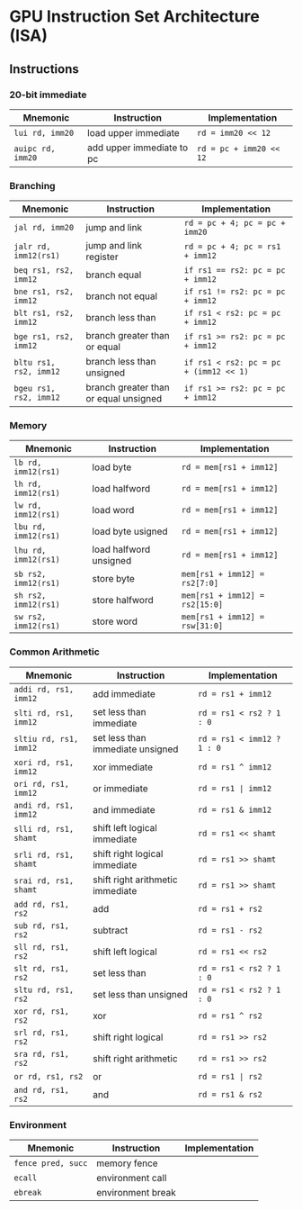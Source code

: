 # GPU Instruction Set Architecture (ISA)

## Instructions

### 20-bit immediate

| Mnemonic | Instruction | Implementation |
| --- | --- | --- |
| `lui rd, imm20` | load upper immediate | `rd = imm20 << 12` |
| `auipc rd, imm20` | add upper immediate to pc | `rd = pc + imm20 << 12` |

### Branching

| Mnemonic | Instruction | Implementation |
| --- | --- | --- |
| `jal rd, imm20` | jump and link | `rd = pc + 4; pc = pc + imm20` |
| `jalr rd, imm12(rs1)` | jump and link register | `rd = pc + 4; pc = rs1 + imm12` |
| `beq rs1, rs2, imm12` | branch equal | `if rs1 == rs2: pc = pc + imm12` |
| `bne rs1, rs2, imm12` | branch not equal | `if rs1 != rs2: pc = pc + imm12` |
| `blt rs1, rs2, imm12` | branch less than | `if rs1 < rs2: pc = pc + imm12` |
| `bge rs1, rs2, imm12` | branch greater than or equal | `if rs1 >= rs2: pc = pc + imm12` |
| `bltu rs1, rs2, imm12` | branch less than unsigned | `if rs1 < rs2: pc = pc + (imm12 << 1)` |
| `bgeu rs1, rs2, imm12` | branch greater than or equal unsigned | `if rs1 >= rs2: pc = pc + imm12` |
### Memory

| Mnemonic | Instruction | Implementation |
| --- | --- | --- |
| `lb rd, imm12(rs1)` | load byte | `rd = mem[rs1 + imm12]` |
| `lh rd, imm12(rs1)` | load halfword | `rd = mem[rs1 + imm12]` |
| `lw rd, imm12(rs1)` | load word | `rd = mem[rs1 + imm12]` |
| `lbu rd, imm12(rs1)` | load byte usigned | `rd = mem[rs1 + imm12]` |
| `lhu rd, imm12(rs1)` | load halfword unsigned | `rd = mem[rs1 + imm12]` |
| `sb rs2, imm12(rs1)` | store byte | `mem[rs1 + imm12] = rs2[7:0]` |
| `sh rs2, imm12(rs1)` | store halfword | `mem[rs1 + imm12] = rs2[15:0]` |
| `sw rs2, imm12(rs1)` | store word | `mem[rs1 + imm12] = rsw[31:0]` |

### Common Arithmetic

| Mnemonic | Instruction | Implementation |
| --- | --- | --- |
| `addi rd, rs1, imm12` | add immediate | `rd = rs1 + imm12` |
| `slti rd, rs1, imm12` | set less than immediate | `rd = rs1 < rs2 ? 1 : 0` |
| `sltiu rd, rs1, imm12` | set less than immediate unsigned | `rd = rs1 < imm12 ? 1 : 0` |
| `xori rd, rs1, imm12` | xor immediate | `rd = rs1 ^ imm12` |
| `ori rd, rs1, imm12` | or immediate | `rd = rs1 \| imm12` |
| `andi rd, rs1, imm12` | and immediate | `rd = rs1 & imm12` |
| `slli rd, rs1, shamt` | shift left logical immediate | `rd = rs1 << shamt` |
| `srli rd, rs1, shamt` | shift right logical immediate | `rd = rs1 >> shamt` |
| `srai rd, rs1, shamt` | shift right arithmetic immediate | `rd = rs1 >> shamt` |
| `add rd, rs1, rs2` | add | `rd = rs1 + rs2` |
| `sub rd, rs1, rs2` | subtract | `rd = rs1 - rs2` |
| `sll rd, rs1, rs2` | shift left logical | `rd = rs1 << rs2` |
| `slt rd, rs1, rs2` | set less than | `rd = rs1 < rs2 ? 1 : 0` |
| `sltu rd, rs1, rs2` | set less than unsigned | `rd = rs1 < rs2 ? 1 : 0` |
| `xor rd, rs1, rs2` | xor | `rd = rs1 ^ rs2` |
| `srl rd, rs1, rs2` | shift right logical | `rd = rs1 >> rs2` |
| `sra rd, rs1, rs2` | shift right arithmetic | `rd = rs1 >> rs2` |
| `or rd, rs1, rs2` | or | `rd = rs1 \| rs2` |
| `and rd, rs1, rs2` | and | `rd = rs1 & rs2` |

### Environment

| Mnemonic | Instruction | Implementation |
| --- | --- | --- |
| `fence pred, succ` | memory fence | |
| `ecall` | environment call | |
| `ebreak` | environment break | |
